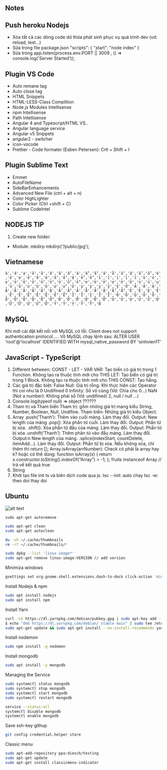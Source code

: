 ## Notes

## Push heroku Nodejs
- Xóa tất cả các dòng code dứ thừa phát sinh phục vụ quá trình dev (vd: reload, test...)
- Sửa trong file package.json
  "scripts": { "start": "node index"  }
- Sửa trong  app.listen(process.env.PORT || 3009 , () => console.log('Server Started')); 
## Plugin VS Code
- Auto remane tag
- Auto close tag
- HTML Snippets
- HTML-LESS-Class Complition
- Node.js Modules Intellisense
- npm Intellisense
- Path Intellisense
- Angular 4 and Typescript/HTML VS..
- Angular language service
- Angular v5 Snippets
- angular2 - switcher
- icon-vscode
- Prettier - Code formater (Esben Petersen): Crtl + Shift + I

## Plugin Sublime Text
- Emmet
- AutoFileName
- SideBarEnhancements
- Advanced New File (ctrl + alt + n)
- Color HighLighter
- Color Picker (Ctrl +shift + C)
- Sublime CodeIntel

## NODEJS TIP
  1. Create new folder:
  - Module: mkdirp
      mkdirp(‘’/public/jpg’);
## Vietnamese
```à','á','ạ','ả','ã','â','ầ','ấ','ậ','ẩ','ẫ','ă','ằ','ắ','ặ','ẳ','ẵ','è','é','ẹ','ẻ','ẽ','ê','ề','ế','ệ','ể','ễ','ì','í','ị','ỉ','ĩ','ò','ó','ọ','ỏ','õ','ô','ồ','ố','ộ','ổ','ỗ','ơ','ờ','ớ','ợ','ở','ỡ','ù','ú','ụ','ủ','ũ','ư','ừ','ứ','ự','ử','ữ','ỳ','ý','ỵ','ỷ','ỹ','đ','À','Á','Ạ','Ả','Ã','Â','Ầ','Ấ','Ậ','Ẩ','Ẫ','Ă','Ằ','Ắ','Ặ','Ẳ','Ẵ','È','É','Ẹ','Ẻ','Ẽ','Ê','Ề','Ế','Ệ','Ể','Ễ','Ì','Í','Ị','Ỉ','Ĩ','Ò','Ó','Ọ','Ỏ','Õ','Ô','Ồ','Ố','Ộ','Ổ','Ỗ','Ơ','Ờ','Ớ','Ợ','Ở','Ỡ','Ù','Ú','Ụ','Ủ','Ũ','Ư','Ừ','Ứ','Ự','Ử','Ữ','Ỳ','Ý','Ỵ','Ỷ','Ỹ','Đ```

## MySQL
Khi mới cài đặt kết nối với MySQL có lỗi: 
Client does not support authentication protocol.....
Vô MySQL chạy lệnh sau:
ALTER USER 'root'@'localhost' IDENTIFIED WITH mysql_native_password BY 'sinhvien1T'

## JavaScript - TypeScript
1. Different between: CONST - LET - VAR
VAR: Tạo biến có giá trị trong 1 Function. Không tạo ra thuộc tính mới cho THIS
LET: Tạo biến có giá trị trong 1 Block. Không tạo ra thuộc tính mới cho THIS
CONST: Tạo hằng.
2.  Các giá trị đặc biệt:
False
Null: Giá trị rỗng. Khi thực hiện các Operator thì coi như là 0
Undifined
0
Infinity: Số vô cùng (Vd: Chia cho 0...)
NaN (Not a number): Không phải số (Vd: undifined/ 2, null / null ...)
3.  Console.log(typeof null) => object ??????
4. Tham trị và Tham biến
Tham trị: gồm những giá trị mang kiểu String, Number, Boolean, Null, Undifine. 
Tham biến: Những giá trị kiểu Object.
5.  Array
.push(‘Thanh’): Thêm vào cuối mảng. Làm thay đổi. Output: New length của mảng
.pop(): Xóa phần tử cuối. Làm thay đổi. Output:  Phần tử bị xóa.
.shift(): Xóa phần tử đầu của mảng. Làm thay đổi. Output: Phần tử bị xóa
.unshift(‘Thanh’): Thêm phân tử vào đẩu mảng. Làm thay đổi. Output:n New length của mảng.
.splice(indexStart, countDelete, itemAdd...). Làm thay đổi. Output: Phần tử bị xóa. Nếu không xóa, chỉ thêm thì return [];
Array.isArray(arrNumber): Check có phải là array hay k? hoặc có thể dùng:
 function isArray(x) {
return x.constructor.toString().indexOf(“Array”) > -1;
};
fruits instanceof Array     // trả về kết quả true
6. String
7.  Khởi tạo file init ts và biên dịch code qua js.
tsc --init: auto chay
tsc -w: theo doi thay doi

## Ubuntu
![alt text](https://imgur.com/a/27ALp4j)

`sudo apt-get autoremove`

```sh 
sudo apt-get clean
sudo apt-get autoclean
```

```sh 
du -sh ~/.cache/thumbnails
rm -rf ~/.cache/thumbnails/*
```

```sh 
sudo dpkg --list 'linux-image*'
sudo apt-get remove linux-image-VERSION // add version 
```

Minimiza windows
```sh 
gsettings set org.gnome.shell.extensions.dash-to-dock click-action 'minimize'
```

Install Nodejs & npm
```sh 
sudo apt install nodejs
sudo apt install npm
```

Install Yarn
```sh
curl -sS https://dl.yarnpkg.com/debian/pubkey.gpg | sudo apt-key add -
$ echo "deb https://dl.yarnpkg.com/debian/ stable main" | sudo tee /etc/apt/sources.list.d/yarn.list
sudo apt-get update && sudo apt-get install --no-install-recommends yarn
```


Install nodemon
```sh 
sudo npm install -g nodemon
```

Install mongodb
```sh
sudo apt install -y mongodb
```

Managing the Service
```sh 
sudo systemctl status mongodb
sudo systemctl stop mongodb
sudo systemctl start mongodb
sudo systemctl restart mongodb

service --status-all
systemctl disable mongodb
systemctl enable mongodb
```

Save ssh-key githup
```sh
git config credential.helper store
```


Classic menu
```sh
sudo apt-add-repository ppa:diesch/testing
sudo apt-get update
sudo apt-get install classicmenu-indicator
```


